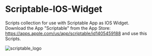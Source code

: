 # Scriptable-IOS-Widget
Scripts collection for use with Scriptable App as IOS Widget.  
Download the App "Scriptable" from the App Store: https://apps.apple.com/us/app/scriptable/id1405459188
and use this Scripts.  

![scriptable_logo](https://user-images.githubusercontent.com/11858979/111028897-66893080-8402-11eb-90ba-01db711023a0.png)
